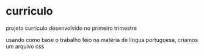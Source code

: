 # curriculo

projeto curriculo desenvolvido no primeiro trimestre

usando como base o trabalho feio na matéria de língua portuguesa, criamos um arquivo css

